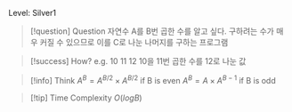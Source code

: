 Level: Silver1

> [!question] Question
> 자연수 A를 B번 곱한 수를 알고 싶다.
> 구하려는 수가 매우 커질 수 있으므로 이를 C로 나눈 나머지를 구하는 프로그램

> [!success] How?
> e.g. 10 11 12
> 10을 11번 곱한 수를 12로 나눈 값

> [!info] Think
> $A^B = A^{B/2} \times A^{B/2}$ if B is even
> $A^B = A \times A^{B-1}$ if B is odd

> [!tip] Time Complexity
> $O(logB)$
